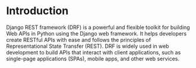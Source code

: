 # Introduction

Django REST framework (DRF) is a powerful and flexible toolkit for building Web APIs in Python using the Django web
framework. It helps developers create RESTful APIs with ease and follows the principles of Representational State
Transfer (REST). DRF is widely used in web development to build APIs that interact with client applications, such as
single-page applications (SPAs), mobile apps, and other web services.
